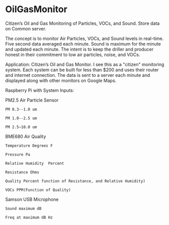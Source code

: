 # OilGasMonitor
Citizen’s Oil and Gas Monitoring of Particles, VOCs, and Sound. Store data on Common server.

The concept is to monitor Air Particles, VOCs, and Sound levels in real-time. 
Five second data averaged each minute. Sound is maximum for the minute and updated each minute. 
The intent is to keep the driller and producer honest in their commitment to low air particles, noise, and VOCs.
	
Application: Citizen’s Oil and Gas Monitor.
I see this as a "citizen" monitoring system. 
Each system can be built for less than $200 and uses their router and internet connection. 
The data is sent to a server each minute and displayed along with other monitors on Google Maps.

Raspberry Pi with System Inputs:

PM2.5 Air Particle Sensor

    PM 0.3--1.0 um
    
    PM 1.0--2.5 um
    
    PM 2.5—10.0 um
    
BME680 Air Quality

    Temperature Degrees F
    
    Pressure Pa
    
    Relative Humidity  Percent
    
    Resistance Ohms
    
    Quality Percent function of Resistance, and Relative Humidity)
    
    VOCs PPM(Function of Quality)
    
Samson USB Microphone

    Sound maximum dB
    
    Freq at maximum dB Hz
    
